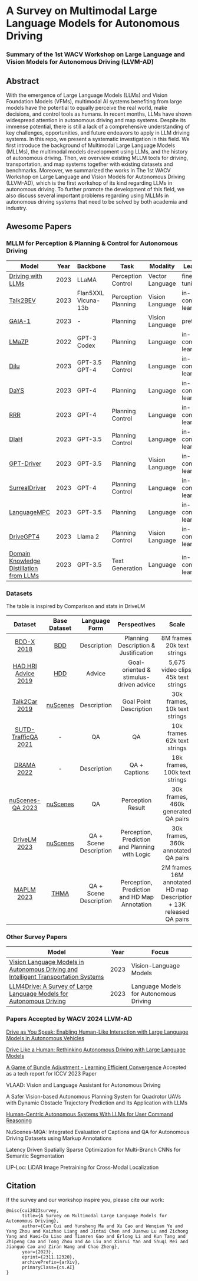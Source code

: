 # A Survey on Multimodal Large Language Models for Autonomous Driving    
### Summary of the 1st WACV Workshop on Large Language and Vision Models for Autonomous Driving (LLVM-AD)     

## Abstract
With the emergence of Large Language Models (LLMs) and Vision Foundation Models (VFMs), multimodal AI systems benefiting from large models have the potential to equally perceive the real world, make decisions, and control tools as humans. In recent months, LLMs have shown widespread attention in autonomous driving and map systems. Despite its immense potential, there is still a lack of a comprehensive understanding of key challenges, opportunities, and future endeavors to apply in LLM driving systems. In this repo, we present a systematic investigation in this field. We first introduce the background of Multimodal Large Language Models (MLLMs), the multimodal models development using LLMs, and the history of autonomous driving. Then, we overview existing MLLM tools for driving, transportation, and map systems together with existing datasets and benchmarks. Moreover, we summarized the works in The 1st WACV Workshop on Large Language and Vision Models for Autonomous Driving (LLVM-AD), which is the first workshop of its kind regarding LLMs in autonomous driving. To further promote the development of this field, we also discuss several important problems regarding using MLLMs in autonomous driving systems that need to be solved by both academia and industry.      

## Awesome Papers

### MLLM for Perception & Planning & Control for Autonomous Driving

| Model                           | Year | Backbone               | Task              | Modality          | Learning | Input           | Output               |
|---------------------------------|------|------------------------|-------------------|-------------------|----------|-----------------|----------------------|
| [Driving with LLMs](https://arxiv.org/abs/2310.01957)           | 2023 | LLaMA                  | Perception Control| Vector Language   | fine-tuning    | Vector Query    | Response \ Actions   |
| [Talk2BEV](https://arxiv.org/abs/2310.02251)                    | 2023 | Flan5XXL Vicuna-13b    | Perception Planning| Vision Language   | in-context learning      | Image Query     | Response             |
| [GAIA-1](https://arxiv.org/abs/2309.17080)                     | 2023 | -                      | Planning          | Vision Language   | pretrained       | Video Prompt    | Video                |
| [LMaZP](https://arxiv.org/abs/2201.07207)                       | 2022 | GPT-3 Codex            | Planning          | Language          | in-context learning      | Text            | Plan                 |
| [Dilu](https://arxiv.org/abs/2309.16292)                        | 2023 | GPT-3.5 GPT-4          | Planning Control  | Language          | in-context learning      | Text            | Action               |
| [DaYS](https://arxiv.org/abs/2309.10228)                        | 2023 | GPT-4                  | Planning          | Language          | in-context learning      | Text            | Code                 |
| [RRR](https://arxiv.org/abs/2310.08034)                         | 2023 | GPT-4                  | Planning Control  | Language          | in-context learning      | Text            | Action               |
| [DlaH](https://arxiv.org/abs/2307.07162)                        | 2023 | GPT-3.5                | Planning Control  | Language          | in-context learning      | Text            | Action               |
| [GPT-Driver](https://arxiv.org/abs/2310.01415)                  | 2023 | GPT-3.5                | Planning          | Vision Language   | in-context learning      | Text            | Trajectory           |
| [SurrealDriver](https://arxiv.org/abs/2309.13193)             | 2023 | GPT-4                  | Planning Control  | Language          | in-context learning      | Text            | Text \ Actions       |
| [LanguageMPC](https://arxiv.org/abs/2310.03026)                | 2023 | GPT-3.5                | Planning          | Language          | in-context learning      | Text            | Action               |
| [DriveGPT4](https://arxiv.org/abs/2310.01412)                  | 2023 | Llama 2                | Planning Control  | Vision Language   | in-context learning      | Image Text Action| Text \ Actions       |
| [Domain Knowledge Distillation from LLMs](https://arxiv.org/abs/2310.01412)    | 2023 | GPT-3.5    | Text Generation  | Language   | in-context learning      | Text |  Concept   |



### Datasets   
The table is inspired by Comparison and stats in DriveLM    

| Dataset  |    Base Dataset    |    Language Form    |   Perspectives  |   Scale      |  Release?  |
|:---------:|:-------------:|:-------------:|:------:|:--------------------------------------------:|:----------:|
| [BDD-X 2018](https://github.com/JinkyuKimUCB/explainable-deep-driving)  |  [BDD](https://bdd-data.berkeley.edu/)  | Description | Planning Description & Justification    | 8M frames, 20k text strings   |**:heavy_check_mark:**|
| [HAD HRI Advice 2019](https://usa.honda-ri.com/had)  |  [HDD](https://usa.honda-ri.com/hdd)  | Advice | Goal-oriented & stimulus-driven advice | 5,675 video clips, 45k text strings   |**:heavy_check_mark:**|
| [Talk2Car 2019](https://github.com/talk2car/Talk2Car)   |      [nuScenes](https://www.nuscenes.org/)    | Description |  Goal Point Description | 30k frames, 10k text strings | **:heavy_check_mark:**|
| [SUTD-TrafficQA 2021](https://github.com/sutdcv/SUTD-TrafficQA)   |      -    | QA |  QA | 10k frames 62k text strings | **:heavy_check_mark:**|
| [DRAMA 2022](https://usa.honda-ri.com/drama)   |  - | Description |  QA + Captions | 18k frames, 100k text strings | **:heavy_check_mark:**|
| [nuScenes-QA 2023](https://arxiv.org/abs/2305.14836)   |   [nuScenes](https://www.nuscenes.org/)  | QA |  Perception Result     | 30k frames, 460k generated QA pairs| **:heavy_check_mark:** |
| [DriveLM 2023](https://github.com/OpenDriveLab/DriveLM) | [nuScenes](https://www.nuscenes.org/) | QA + Scene Description | Perception, Prediction and Planning with Logic | 30k frames, 360k annotated QA pairs |**:heavy_check_mark:** |
| [MAPLM 2023](https://github.com/LLVM-AD/MAPLM) | [THMA](https://dl.acm.org/doi/10.1609/aaai.v37i13.26848) | QA + Scene Description | Perception, Prediction and HD Map Annotation | 2M frames, 16M annotated HD map Description + 13K released QA pairs | **:heavy_check_mark:** |

### Other Survey Papers     

| Model                           | Year |       Focus        |
|---------------------------------|------|------------------------|
| [Vision Language Models in Autonomous Driving and Intelligent Transportation Systems](https://arxiv.org/abs/2310.14414)    |  2023  |    Vision-Language Models    |        
| [LLM4Drive: A Survey of Large Language Models for Autonomous Driving](https://arxiv.org/abs/2311.01043)    |  2023  |    Language Models for Autonomous Driving    |    


### Papers Accepted by WACV 2024 LLVM-AD      

[Drive as You Speak: Enabling Human-Like Interaction with Large Language Models in Autonomous Vehicles](https://arxiv.org/abs/2309.10228)     

[Drive Like a Human: Rethinking Autonomous Driving with Large Language Models](https://arxiv.org/abs/2307.07162)       

[A Game of Bundle Adjustment - Learning Efficient Convergence](https://arxiv.org/abs/2308.13270) Accepted as a tech report for ICCV 2023 Paper          

VLAAD: Vision and Language Assistant for Autonomous Driving      

A Safer Vision-based Autonomous Planning System for Quadrotor UAVs with Dynamic Obstacle Trajectory Prediction and Its Application with LLMs     

[Human-Centric Autonomous Systems With LLMs for User Command Reasoning](https://arxiv.org/abs/2311.08206)       

NuScenes-MQA: Integrated Evaluation of Captions and QA for Autonomous Driving Datasets using Markup Annotations       

Latency Driven Spatially Sparse Optimization for Multi-Branch CNNs for Semantic Segmentation       

LIP-Loc: LiDAR Image Pretraining for Cross-Modal Localization      

## Citation    

If the survey and our workshop inspire you, please cite our work:    

```
@misc{cui2023survey,
      title={A Survey on Multimodal Large Language Models for Autonomous Driving}, 
      author={Can Cui and Yunsheng Ma and Xu Cao and Wenqian Ye and Yang Zhou and Kaizhao Liang and Jintai Chen and Juanwu Lu and Zichong Yang and Kuei-Da Liao and Tianren Gao and Erlong Li and Kun Tang and Zhipeng Cao and Tong Zhou and Ao Liu and Xinrui Yan and Shuqi Mei and Jianguo Cao and Ziran Wang and Chao Zheng},
      year={2023},
      eprint={2311.12320},
      archivePrefix={arXiv},
      primaryClass={cs.AI}
}
```


